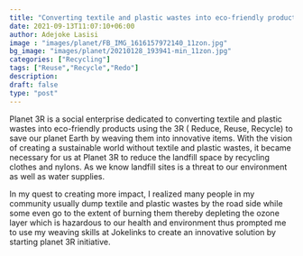 ```yaml
---
title: "Converting textile and plastic wastes into eco-friendly products using the 3R"
date: 2021-09-13T11:07:10+06:00
author: Adejoke Lasisi
image : "images/planet/FB_IMG_1616157972140_11zon.jpg"
bg_image: "images/planet/20210128_193941-min_11zon.jpg"
categories: ["Recycling"]
tags: ["Reuse","Recycle","Redo"]
description: 
draft: false
type: "post"
---
```



Planet 3R is a social enterprise dedicated to converting textile and plastic wastes into eco-friendly products using the 3R ( Reduce, Reuse, Recycle) to save our planet Earth by weaving them into innovative items. With the vision of creating a sustainable world without textile and plastic wastes, it became necessary for us at Planet 3R to reduce the landfill space by recycling clothes and nylons. As we know landfill sites is a threat to our environment as well as water supplies.

In my quest to creating more impact, I realized many people in my community usually dump textile and plastic wastes by the road side while some even go to the extent of burning them thereby depleting the ozone layer which is hazardous to our health and environment thus prompted me to use my weaving skills at Jokelinks to create an innovative solution by starting planet 3R initiative.
